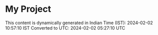 # My Project

This content is dynamically generated in Indian Time (IST): 2024-02-02 10:57:10 IST
Converted to UTC: 2024-02-02 05:27:10 UTC
